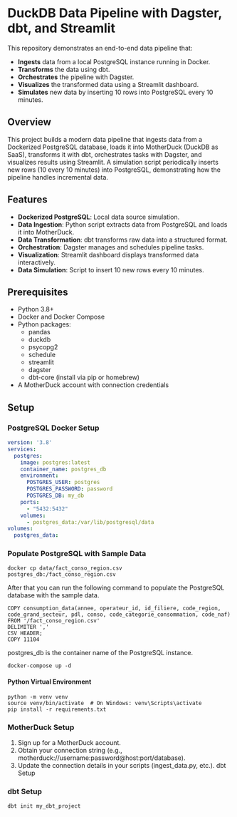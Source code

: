 # DuckDB Data Pipeline with Dagster, dbt, and Streamlit

This repository demonstrates an end-to-end data pipeline that:
- **Ingests** data from a local PostgreSQL instance running in Docker.
- **Transforms** the data using dbt.
- **Orchestrates** the pipeline with Dagster.
- **Visualizes** the transformed data using a Streamlit dashboard.
- **Simulates** new data by inserting 10 rows into PostgreSQL every 10 minutes.

## Overview

This project builds a modern data pipeline that ingests data from a Dockerized PostgreSQL database, loads it into MotherDuck (DuckDB as SaaS), transforms it with dbt, orchestrates tasks with Dagster, and visualizes results using Streamlit. A simulation script periodically inserts new rows (10 every 10 minutes) into PostgreSQL, demonstrating how the pipeline handles incremental data.

## Features

- **Dockerized PostgreSQL**: Local data source simulation.
- **Data Ingestion**: Python script extracts data from PostgreSQL and loads it into MotherDuck.
- **Data Transformation**: dbt transforms raw data into a structured format.
- **Orchestration**: Dagster manages and schedules pipeline tasks.
- **Visualization**: Streamlit dashboard displays transformed data interactively.
- **Data Simulation**: Script to insert 10 new rows every 10 minutes.

## Prerequisites

- Python 3.8+
- Docker and Docker Compose
- Python packages:
  - pandas
  - duckdb
  - psycopg2
  - schedule
  - streamlit
  - dagster
  - dbt-core (install via pip or homebrew)
- A MotherDuck account with connection credentials

## Setup

### PostgreSQL Docker Setup

```yaml
version: '3.8'
services:
  postgres:
    image: postgres:latest
    container_name: postgres_db
    environment:
      POSTGRES_USER: postgres
      POSTGRES_PASSWORD: password
      POSTGRES_DB: my_db
    ports:
      - "5432:5432"
    volumes:
      - postgres_data:/var/lib/postgresql/data
volumes:
  postgres_data:  
```

### Populate PostgreSQL with Sample Data

```
docker cp data/fact_conso_region.csv postgres_db:/fact_conso_region.csv

```

After that you can run the following command to populate the PostgreSQL database with the sample data.

```
COPY consumption_data(annee, operateur_id, id_filiere, code_region, code_grand_secteur, pdl, conso, code_categorie_consommation, code_naf)
FROM '/fact_conso_region.csv'
DELIMITER ','
CSV HEADER;
COPY 11104 
```

postgres_db is the container name of the PostgreSQL instance.

``` 
docker-compose up -d 
```

#### Python Virtual Environment

```
python -m venv venv
source venv/bin/activate  # On Windows: venv\Scripts\activate
pip install -r requirements.txt
```

### MotherDuck Setup
1. Sign up for a MotherDuck account.
2. Obtain your connection string (e.g., motherduck://username:password@host:port/database).
3. Update the connection details in your scripts (ingest_data.py, etc.).
dbt Setup

### dbt Setup

```
dbt init my_dbt_project
```
